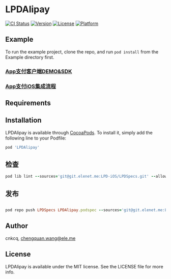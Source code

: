 # LPDAlipay

[![CI Status](https://img.shields.io/travis/cnkcq/LPDAlipay.svg?style=flat)](https://travis-ci.org/cnkcq/LPDAlipay)
[![Version](https://img.shields.io/cocoapods/v/LPDAlipay.svg?style=flat)](https://cocoapods.org/pods/LPDAlipay)
[![License](https://img.shields.io/cocoapods/l/LPDAlipay.svg?style=flat)](https://cocoapods.org/pods/LPDAlipay)
[![Platform](https://img.shields.io/cocoapods/p/LPDAlipay.svg?style=flat)](https://cocoapods.org/pods/LPDAlipay)

## Example

To run the example project, clone the repo, and run `pod install` from the Example directory first.

### [App支付客户端DEMO&SDK](https://docs.open.alipay.com/54/104509)

### [App支付iOS集成流程](https://docs.open.alipay.com/204/105295/)

## Requirements

## Installation

LPDAlipay is available through [CocoaPods](https://cocoapods.org). To install
it, simply add the following line to your Podfile:

```ruby
pod 'LPDAlipay'
```

## 检查

```ruby
pod lib lint --sources='git@git.elenet.me:LPD-iOS/LPDSpecs.git' --allow-warnings --verbose --use-libraries --verbose
```
## 发布

```ruby

pod repo push LPDSpecs LPDAlipay.podspec --sources='git@git.elenet.me:LPD-iOS/LPDSpecs.git' --allow-warnings --verbose --use-libraries --verbose

```

## Author

cnkcq, chengquan.wang@ele.me

## License

LPDAlipay is available under the MIT license. See the LICENSE file for more info.
